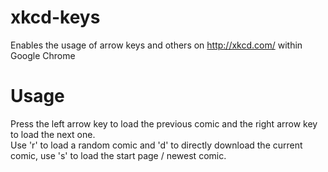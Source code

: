 xkcd-keys
=========

Enables the usage of arrow keys and others on http://xkcd.com/ within Google Chrome


Usage
=====
Press the left arrow key to load the previous comic and the right arrow key to load the next one.<br />
Use 'r' to load a random comic and 'd' to directly download the current comic, use 's' to load the start page / newest comic.
